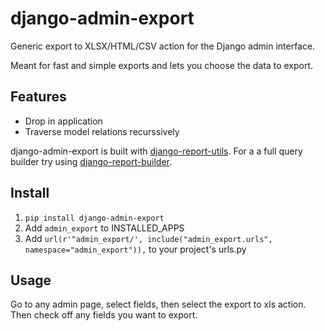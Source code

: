 django-admin-export
===================

Generic export to XLSX/HTML/CSV action for the Django admin interface.

Meant for fast and simple exports and lets you choose the data to export.

Features
--------
- Drop in application
- Traverse model relations recurssively

django-admin-export is built with [django-report-utils](https://github.com/burke-software/django-report-utils).
For a a full query builder try using [django-report-builder](https://github.com/burke-software/django-report-builder).

Install
-------
1. ``pip install django-admin-export``
2. Add ``admin_export`` to INSTALLED_APPS
3. Add ``url(r'^admin_export/', include("admin_export.urls", namespace="admin_export")),`` to your project's urls.py

Usage
-----
Go to any admin page, select fields, then select the export to xls action. Then check off any fields you want to export.
